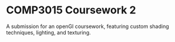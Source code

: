 # COMP3015 Coursework 2


A submission for an openGl coursework, featuring custom shading techniques, lighting, and texturing.
